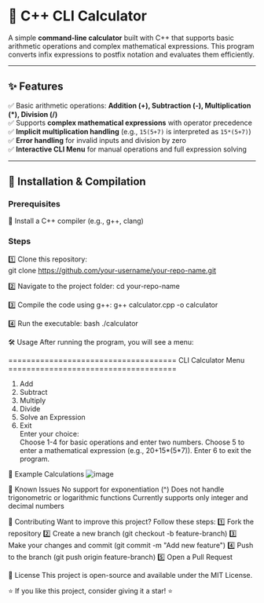 # 🔢 C++ CLI Calculator  

A simple **command-line calculator** built with C++ that supports basic arithmetic operations and complex mathematical expressions. This program converts infix expressions to postfix notation and evaluates them efficiently.  

---

## ✨ Features  
✅ Basic arithmetic operations: **Addition (+), Subtraction (-), Multiplication (*), Division (/)**  
✅ Supports **complex mathematical expressions** with operator precedence  
✅ **Implicit multiplication handling** (e.g., `15(5+7)` is interpreted as `15*(5+7)`)  
✅ **Error handling** for invalid inputs and division by zero  
✅ **Interactive CLI Menu** for manual operations and full expression solving  

---

## 📂 Installation & Compilation  
### **Prerequisites**  
🔹 Install a C++ compiler (e.g., g++, clang)  

### **Steps**  
1️⃣ Clone this repository:  
git clone https://github.com/your-username/your-repo-name.git

2️⃣ Navigate to the project folder:
cd your-repo-name

3️⃣ Compile the code using g++:
g++ calculator.cpp -o calculator

4️⃣ Run the executable:
bash ./calculator

🛠️ Usage
After running the program, you will see a menu:

===================================== CLI Calculator Menu =====================================
1. Add  
2. Subtract  
3. Multiply  
4. Divide  
5. Solve an Expression  
6. Exit  
Enter your choice:  
Choose 1-4 for basic operations and enter two numbers.
Choose 5 to enter a mathematical expression (e.g., 20+15*(5*7)).
Enter 6 to exit the program.

🚀 Example Calculations
![image](https://github.com/user-attachments/assets/fd4e93eb-f45a-4e2c-8c35-60deb42c1ab2)


🐛 Known Issues
No support for exponentiation (^)
Does not handle trigonometric or logarithmic functions
Currently supports only integer and decimal numbers

🤝 Contributing
Want to improve this project? Follow these steps:
1️⃣ Fork the repository
2️⃣ Create a new branch (git checkout -b feature-branch)
3️⃣ Make your changes and commit (git commit -m "Add new feature")
4️⃣ Push to the branch (git push origin feature-branch)
5️⃣ Open a Pull Request

📜 License
This project is open-source and available under the MIT License.

⭐ If you like this project, consider giving it a star! ⭐
